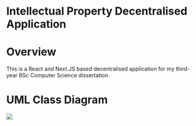 # Intellectual Property Decentralised Application

# Overview
This is a React and Next.JS based decentralised application for my third-year BSc Computer Science dissertation.

# UML Class Diagram

![](https://github.com/deepaksng00/intellectual-property-dapp/tree/main/design_documentation/uml_class_diagram.png)
